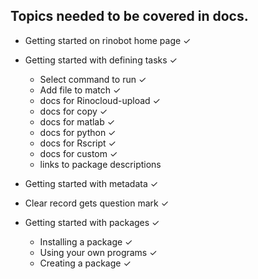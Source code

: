 
## Topics needed to be covered in docs.
- Getting started on rinobot home page ✓
- Getting started with defining tasks ✓
  + Select command to run ✓
  + Add file to match ✓
  + docs for Rinocloud-upload ✓
  + docs for copy ✓
  + docs for matlab ✓
  + docs for python ✓
  + docs for Rscript ✓
  + docs for custom ✓
  + links to package descriptions

- Getting started with metadata ✓
- Clear record gets question mark ✓

- Getting started with packages ✓
  + Installing a package ✓
  + Using your own programs ✓
  + Creating a package ✓
